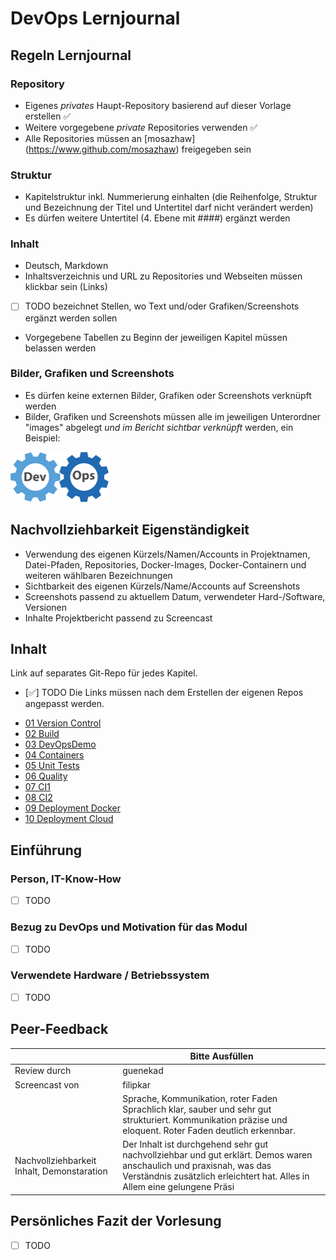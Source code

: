 # DevOps Lernjournal

## Regeln Lernjournal

### Repository
* Eigenes *privates* Haupt-Repository basierend auf dieser Vorlage erstellen ✅
* Weitere vorgegebene *private* Repositories verwenden ✅
* Alle Repositories müssen an [mosazhaw] (https://www.github.com/mosazhaw) freigegeben sein 

### Struktur
* Kapitelstruktur inkl. Nummerierung einhalten (die Reihenfolge, Struktur und Bezeichnung der Titel und Untertitel darf nicht verändert werden)
* Es dürfen weitere Untertitel (4. Ebene mit ####) ergänzt werden

### Inhalt
* Deutsch, Markdown
* Inhaltsverzeichnis und URL zu Repositories und Webseiten müssen klickbar sein (Links)
* [ ] TODO bezeichnet Stellen, wo Text und/oder Grafiken/Screenshots ergänzt werden sollen
* Vorgegebene Tabellen zu Beginn der jeweiligen Kapitel müssen belassen werden

### Bilder, Grafiken und Screenshots
* Es dürfen keine externen Bilder, Grafiken oder Screenshots verknüpft werden
* Bilder, Grafiken und Screenshots müssen alle im jeweiligen Unterordner "images" abgelegt *und im Bericht sichtbar verknüpft* werden, ein Beispiel:

<img src="images/devops.png" alt="DevOpsLogo" width="157" height="80">

## Nachvollziehbarkeit Eigenständigkeit

* Verwendung des eigenen Kürzels/Namen/Accounts in Projektnamen, Datei-Pfaden, Repositories, Docker-Images, Docker-Containern und weiteren wählbaren Bezeichnungen
* Sichtbarkeit des eigenen Kürzels/Name/Accounts auf Screenshots
* Screenshots passend zu aktuellem Datum, verwendeter Hard-/Software, Versionen
* Inhalte Projektbericht passend zu Screencast

## Inhalt

Link auf separates Git-Repo für jedes Kapitel. 
* [✅] TODO Die Links müssen nach dem Erstellen der eigenen Repos angepasst werden.

- [01 Version Control](https://github.com/kadi1996/DevOps-01-Version-Control)
- [02 Build](https://github.com/kadi1996/DevOps-02-Build)
- [03 DevOpsDemo](https://github.com/kadi1996/DevOps-03-DevOpsDemo)
- [04 Containers](https://github.com/kadi1996/DevOps-04-Containers)
- [05 Unit Tests](https://github.com/kadi1996/DevOps-05-Unit-Tests)
- [06 Quality](https://github.com/kadi1996/DevOps-06-Quality)
- [07 CI1](https://github.com/kadi1996/DevOps-07-CI1-DevOps-08-CI2)
- [08 CI2](https://github.com/kadi1996/DevOps-07-CI1-DevOps-08-CI2?tab=readme-ov-file#lernjournal-cicd-part-2)
- [09 Deployment Docker](https://github.com/kadi1996/DevOps-09-Deployment-Docker)
- [10 Deployment Cloud](https://github.com/kadi1996/DevOps-10-Deployment-Cloud)

## Einführung

### Person, IT-Know-How

- [ ] TODO

### Bezug zu DevOps und Motivation für das Modul

- [ ] TODO

### Verwendete Hardware / Betriebssystem

- [ ] TODO

## Peer-Feedback
| | Bitte Ausfüllen |
| ------- | ------- |
| Review durch | guenekad |
| Screencast von | filipkar |
|  | Sprache, Kommunikation, roter Faden Sprachlich klar, sauber und sehr gut strukturiert. Kommunikation präzise und eloquent. Roter Faden deutlich erkennbar. |
| Nachvollziehbarkeit Inhalt, Demonstaration | Der Inhalt ist durchgehend sehr gut nachvollziehbar und gut erklärt. Demos waren anschaulich und praxisnah, was das Verständnis zusätzlich erleichtert hat. Alles in Allem eine gelungene Präsi |

## Persönliches Fazit der Vorlesung

- [ ] TODO

